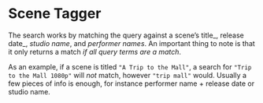 # Scene Tagger

The search works by matching the query against a scene&rsquo;s  title_, release date_, _studio name_, and _performer names_. An important thing to note is that it only returns a match *if all query terms are a match*.

As an example, if a scene is titled `"A Trip to the Mall"`, a search for `"Trip to the Mall 1080p"` will *not* match, however `"trip mall"` would. Usually a few pieces of info is enough, for instance performer name + release date or studio name.
